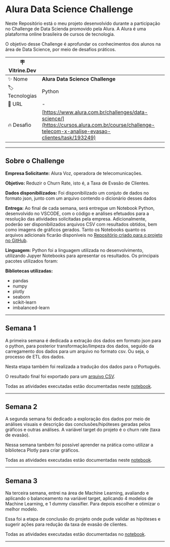 # Alura Data Science Challenge

Neste Repositório está o meu projeto desenvolvido durante a participação no Challenge de Data Scienda promovido pela Alura. A Alura é uma plataforma online brasileira de cursos de tecnologia.

O objetivo desse Challenge é aprofundar os conhecimentos dos alunos na área de Data Science, por meio de desafios práticos.

| :placard: Vitrine.Dev |     |
| -------------  | --- |
| :sparkles: Nome        | **Alura Data Science Challenge**
| :label: Tecnologias | Python
| :rocket: URL         | -
| :fire: Desafio     | [https://www.alura.com.br/challenges/data-science/](https://cursos.alura.com.br/course/challenge-telecom-x-analise-evasao-clientes/task/193249)

---

## Sobre o Challenge

**Empresa Solicitante:** Alura Voz, operadora de telecomunicações.

**Objetivo:** Reduzir o Churn Rate, isto é, a Taxa de Evasão de Clientes. 

**Dados disponibilizados:** Foi disponibilizado um conjuto de dados no formato json, junto com um arquivo contendo o dicionário desses dados

**Entrega:** Ao final de cada semana, será entregue um Notebook Python, desenvolvido no VSCODE, com  o código e análises efetuados para a resolução das atividades solicitadas pela empresa. Adicionalmente, poderão ser disponibilizados  arquivos CSV com resultados obtidos, bem como imagens de gráficos gerados. Tanto os Notebooks quanto os arquivos adicionais ficarão disponíveis no [Repositório criado para o projeto no GitHub](https://github.com/zapjai/Desafio_Telecom).

**Linguagem:** Python foi a linguagem utilizada no desenvolvimento, utilizando Jupyer Notebooks para apresentar os resultados. Os principais pacotes utilizados foram:

**Bibliotecas utilizadas:**
- pandas
- numpy
- plotly
- seaborn
- scikit-learn
- imbalanced-learn

---

## Semana 1

A primeira semana é dedicada a extração dos dados em formato json para o python, para posterior transformação/limpeza dos dados, seguido da carregamento dos dados para um arquivo no formato csv. Ou seja, o processo de ETL dos dados.

Nesta etapa também foi realizada a tradução dos dados para o Português.

O resultado final foi exportado para um [arquivo CSV](https://github.com/zapjai/Desafio_Telecom/blob/main/1%20-%20Limpeza%20de%20dados/DadosLimpos.csv).

Todas as atividades executadas estão documentadas neste [notebook](https://github.com/zapjai/Desafio_Telecom/blob/main/1%20-%20Limpeza%20de%20dados/Limpdf.ipynb).

---

## Semana 2

A segunda semana foi dedicado a exploração dos dados por meio de análises visuais e descrição das conclusões/hipóteses geradas pelos gráficos e outras análises. A variável target do projeto é o churn rate (taxa de evasão). 

Nessa semana também foi possível aprender na prática como utilizar a biblioteca Plotly para criar gráficos.

Todas as atividades executadas estão documentadas neste [notebook](https://github.com/zapjai/Desafio_Telecom/blob/main/2%20-%20An%C3%A1lise%20explorat%C3%B3ria%20e%20Visualiza%C3%A7%C3%A3o/ExplorandoDados.ipynb).

---

## Semana 3

Na terceira semana, entrei na área de Machine Learning, avaliando e aplicando o balanceamento na variável target, aplicando 4 modelos de Machine Learning, e 1 dummy classifier. Para depois escolher e otimizar o melhor modelo.

Essa foi a etapa de conclusão do projeto onde pude validar as hipóteses e sugerir ações para redução da taxa de evasão de clientes.

Todas as atividades executadas estão documentadas no [notebook](https://github.com/zapjai/Desafio_Telecom/blob/main/3%20-%20Criando%20Modelos%20de%20ML/MachineLearning.ipynb).

---

